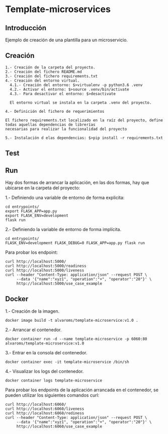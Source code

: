 # Template-microservices

## Introducción

Ejemplo de creación de una plantilla para un microservicio.

## Creación

    1.- Creación de la carpeta del proyecto.
    2.- Creación del fichero README.md
    3.- Creación del fichero requirements.txt
    4.- Creación del entorno virtual.
      4.1.- Creación del entorno: $>virtualenv -p python3.6 .venv
      4.2.- Activar el entorno: $>source .venv/bin/activate
      4.3.- Para desactivar el entorno: $>desactivate
    
      El entorno virtual se instala en la carpeta .venv del proyecto.
    
    4.- Definición del fichero de requerimientos
    
    El fichero requirements.txt localizado en la raíz del proyecto, define todas aquellas dependencias de librerías
    necesarias para realizar la funcionalidad del proyecto    
    
    5.- Instalación d elas dependencias: $>pip install -r requirements.txt  

## Test

## Run

Hay dos formas de arrancar la aplicación, en las dos formas, hay que ubicarse en la carpeta del proyecto:

1.- Definiendo una variable de entorno de forma explicita:
```
cd entrypoints/
export FLASK_APP=app.py
export FLASK_ENV=development
flask run
```

2.- Definiendo la variable de entorno de forma implícita.
```
cd entrypoints/
FLASK_ENV=development FLASK_DEBUG=0 FLASK_APP=app.py flask run
```

Para probar los endpoint:

```
curl http://localhost:5000/
curl http://localhost:5000/readiness
curl http://localhost:5000/liveness
curl --header "Content-Type: application/json" --request POST \
     --data '{"name":"xyz1", "operation":"+", "operator":"20"}' \
     http://localhost:5000/use_case_example
```

## Docker 

1.- Creación de la imagen.
``` 
docker image build -t alvaroms/template-microservice:v1.0 .
```

2.- Arrancar el contenedor.
``` 
docker container run -d --name template-microservice -p 6060:80 alvaroms/template-microservice:v1.0
```

3.- Entrar en la consola del contenedor.
``` 
docker container exec -it template-microservice /bin/sh
```

4.- Visualizar los logs del contenedor.
``` 
docker container logs template-microservice
```

Para probar los endpoints de la aplicación arrancada en el contenedor, se pueden utilizar los siguientes comandos curl:

```
curl http://localhost:6060/
curl http://localhost:6060/liveness
curl http://localhost:6060/rediness
curl --header "Content-Type: application/json" --request POST \
     --data '{"name":"xyz1", "operation":"+", "operator":"20"}' \
     http://localhost:6060/use_case_example
```


